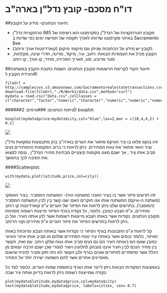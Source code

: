 # דו"ח מסכם- קובץ נדל"ן בארה"ב

##תיאור הנתונים- מידע על הקובץ:
* מקובץ הטרנזקציות של הנדל"ן בסקרמנטו הוא רשימה של 985 טרנזקציות נדל"ן באיזור סקרמנטו שדווחו לאורך תקופה של חמישה ימים כפי שדווח ב Sacramento Bee
* לקובץ יש מידע על הכתובות שניתן וגם מיקומי מיקום (קוארדינטות אורך ורוחב).
* הקובץ מכיל את העמודות הבאות:
רחוב, עיר, מיקוד, מדינה, חדרי שינה, מקלחות, מטר מרובע, סוג, תאריך המכירה, מחיר, קו אורך, קו רוחב

##תיעוד הקוד לקריאת הרשומות מקובץ הנתונים:
השמת כתובת הוקבץ במשתנה והורדת הקובץ לR:
```{r}
fileUrl = http://samplecsvs.s3.amazonaws.com/Sacramentorealestatetransactions.csv 
download.file(fileUrl,"./R/Work1/data.csv",method="curl")
mydata = read.csv("data.csv",colClasses = c("character","factor","numeric","character","numeric","numeric","numeric","character","character","numeric","numeric","numeric"))
```

##ניתוח הנתונים:
###גרפים:
####2D boxplot:
```{r}
boxplot(mydata$price~mydata$city,col="blue",las=2,mar = c(10,4,4,2) + 0.1)
```
![](https://cloud.githubusercontent.com/assets/17852872/14242690/0dc4a75e-fa5a-11e5-81e7-a87f9255ea31.png)

זהו בוקס פלוט בו ציר האיקס מתאר את הערים בארה"ב בהן מתבצעות עסקאות נדל"ן  וציר הוואי מתאר את טווח המחירים. ניתן לראות כי ברוב המקומות ההמחירים נעים סביב אותו ציר , אך ישנם מעט מקומות קיצוניים מבחינת מחירי הנדל"ן , ננסה למצוא את הסיבה לכך בהמשך.

####Scatterplot:
```{r}
with(mydata,plot(latitude,price,col=city))
```
![](https://cloud.githubusercontent.com/assets/17852872/14242801/ad454644-fa5a-11e5-830f-ddbe2234e428.jpg)

זהו תרשים פיזור אשר  בו בציר האנכי (משתנה הווי)- המשתנה המסביר. 
בציר האופקי (משתנה ה-איקס) המשתנה אותו אנו חוקרים האם ישנו קשר בין לבין המשתנה המסביר (המוסבר).
בתרשים שלנו ניתן לראות את הפיזור של הערים ע"פ קוארדינטת קו רוחב ומחירים, ע"פ הצבע כמובן.
כלומר, כל נקודה בגרף הפיזור מייצגת רשומה מסוימת מקובץ הנתונים. נקודות אשר באותו הצבע מייצגות רשומות אשר להן אותה העיר. ועל כן ניתן לראות בתרשים הפיזור את פיזור הערים ע"פ מחירים וקווי הרוחב.

קל לראות ע"פ התבוננות בגרף הפיזור כי נקודות אשר באותה הצבע מרוכזות באותו האיזור, כלומר נכסים אשר באותה עיר טווח המחירים שלהם נע סביב אותו איזור והגיוני כמובן שאם הם באותה העיר הם גם נעים סביב אותו טווח שלקו רוחב.
עם זאת, הקשר בין מחיר הנכס לבין העיר איננו מובהק לחלוטין וישיר לגמרי שכן ישנם הרבה יוצאים מן הכלל אשר מתפזרים לאיזורים שונים בגרף ולכן הקשר לא כזה חזק וסביר להניח שישנם מאפיינים אחרים אשר להם השפעה ישירה יותר על המחיר.

באמצעות הפקודות הבאות ניתן לייצר אותו הגרף בתוספת שמות הערים. כלומר לצד כל נקודה שמייצגת רשומה ניתן לראות בדיוק אותה עיר שבה:
```{r}
plot(mydata$latitude,mydata$price,col=mydata$city) 
text(mydata$latitude,mydata$price, labels=cities, cex= 0.7)
```

